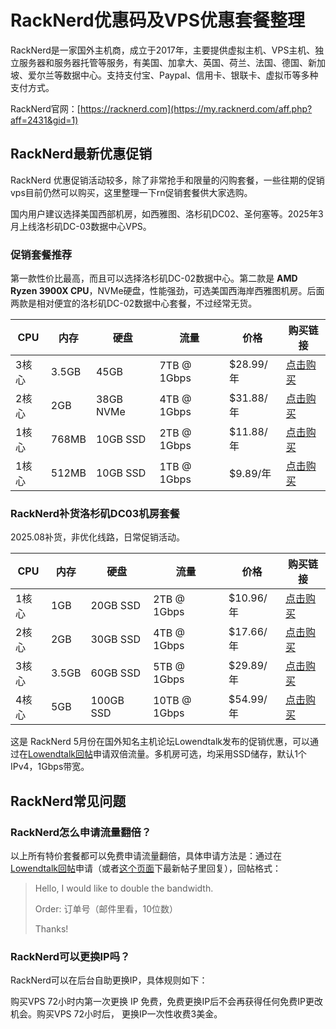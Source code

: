 # RackNerd优惠码及VPS优惠套餐整理

RackNerd是一家国外主机商，成立于2017年，主要提供虚拟主机、VPS主机、独立服务器和服务器托管等服务，有美国、加拿大、英国、荷兰、法国、德国、新加坡、爱尔兰等数据中心。支持支付宝、Paypal、信用卡、银联卡、虚拟币等多种支付方式。

RackNerd官网：[https://racknerd.com](https://my.racknerd.com/aff.php?aff=2431&gid=1)

## RackNerd最新优惠促销

RackNerd 优惠促销活动较多，除了非常抢手和限量的闪购套餐，一些往期的促销vps目前仍然可以购买，这里整理一下rn促销套餐供大家选购。

国内用户建议选择美国西部机房，如西雅图、洛杉矶DC02、圣何塞等。2025年3月上线洛杉矶DC-03数据中心VPS。

### 促销套餐推荐

第一款性价比最高，而且可以选择洛杉矶DC-02数据中心。第二款是 **AMD Ryzen 3900X CPU**，NVMe硬盘，性能强劲，可选美国西海岸西雅图机房。后面两款是相对便宜的洛杉矶DC-02数据中心套餐，不过经常无货。

| CPU | 内存  | 硬盘  | 流量  | 价格  | 购买链接 |
| --- | --- | --- | --- | --- | --- |
| 3核心 | 3.5GB | 45GB | 7TB @ 1Gbps | $28.99/年 | [点击购买](https://my.racknerd.com/aff.php?aff=2431&pid=136) |
| 2核心 | 2GB | 38GB NVMe | 4TB @ 1Gbps | $31.88/年 | [点击购买](https://my.racknerd.com/aff.php?aff=2431&pid=524) |
| 1核心 | 768MB | 10GB SSD | 2TB @ 1Gbps | $11.88/年 | [点击购买](https://my.racknerd.com/aff.php?aff=2431&pid=679) |
| 1核心 | 512MB | 10GB SSD | 1TB @ 1Gbps | $9.89/年 | [点击购买](https://my.racknerd.com/aff.php?aff=2431&pid=620) |

### RackNerd补货洛杉矶DC03机房套餐

2025.08补货，非优化线路，日常促销活动。

| CPU | 内存  | 硬盘  | 流量  | 价格  | 购买链接 |
| --- | --- | --- | --- | --- | --- |
| 1核心 | 1GB | 20GB SSD | 2TB @ 1Gbps | $10.96/年 | [点击购买](https://my.racknerd.com/aff.php?aff=2431&pid=912) |
| 2核心 | 2GB | 30GB SSD | 4TB @ 1Gbps | $17.66/年 | [点击购买](https://my.racknerd.com/aff.php?aff=2431&pid=913) |
| 3核心 | 3.5GB | 60GB SSD | 5TB @ 1Gbps | $29.89/年 | [点击购买](https://my.racknerd.com/aff.php?aff=2431&pid=914) |
| 4核心 | 5GB | 100GB SSD | 10TB @ 1Gbps | $54.99/年 | [点击购买](https://my.racknerd.com/aff.php?aff=2431&pid=915) |

这是 RackNerd 5月份在国外知名主机论坛Lowendtalk发布的促销优惠，可以通过在[Lowendtalk回帖](https://lowendtalk.com/discussion/185231/easter-deals-new-inventory-new-deals-excellent-pricing-fantastic-support#latest)申请双倍流量。多机房可选，均采用SSD储存，默认1个IPv4，1Gbps带宽。

## RackNerd常见问题

### RackNerd怎么申请流量翻倍？

以上所有特价套餐都可以免费申请流量翻倍，具体申请方法是：通过在[Lowendtalk回帖](https://lowendtalk.com/discussion/185231/easter-deals-new-inventory-new-deals-excellent-pricing-fantastic-support#latest)申请（或者[这个页面](https://lowendtalk.com/profile/discussions/dustinc)下最新帖子里回复），回帖格式：

> Hello, I would like to double the bandwidth.
> 
> Order: 订单号（邮件里看，10位数）
> 
> Thanks!

### RackNerd可以更换IP吗？

RackNerd可以在后台自助更换IP，具体规则如下：

购买VPS 72小时内第一次更换 IP 免费，免费更换IP后不会再获得任何免费IP更改机会。购买VPS 72小时后， 更换IP一次性收费3美金。
